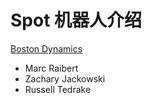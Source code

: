 # Spot 机器人介绍

[Boston Dynamics](https://www.bostondynamics.com)

>

* Marc Raibert
* Zachary Jackowski
* Russell Tedrake



